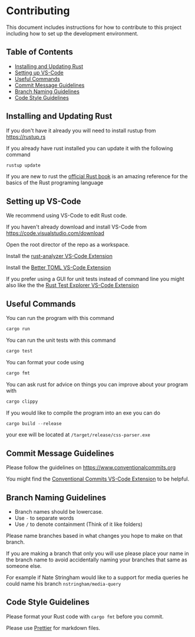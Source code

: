# Contributing

This document includes instructions for how to contribute to this project including how to set up the development environment.

## Table of Contents

- [Installing and Updating Rust](#installing-and-updating-rust)
- [Setting up VS-Code](#setting-up-vs-code)
- [Useful Commands](#useful-commands)
- [Commit Message Guidelines](#commit-message-guidelines)
- [Branch Naming Guidelines](#branch-naming-guidelines)
- [Code Style Guidelines](#code-style-guidelines)

## Installing and Updating Rust

If you don't have it already you will need to install rustup from https://rustup.rs

If you already have rust installed you can update it with the following command

```ps1
rustup update
```

If you are new to rust the [official Rust book](https://doc.rust-lang.org/book/) is an amazing reference for the basics of the Rust programing language

## Setting up VS-Code

We recommend using VS-Code to edit Rust code.

If you haven't already download and install VS-Code from https://code.visualstudio.com/download

Open the root director of the repo as a workspace.

Install the [rust-analyzer VS-Code Extension](https://marketplace.visualstudio.com/items?itemName=rust-lang.rust-analyzer)

Install the [Better TOML VS-Code Extension](https://marketplace.visualstudio.com/items?itemName=bungcip.better-toml)

If you prefer using a GUI for unit tests instead of command line you might also like the the [Rust Test Explorer VS-Code Extension](https://marketplace.visualstudio.com/items?itemName=swellaby.vscode-rust-test-adapter)

## Useful Commands

You can run the program with this command

```ps1
cargo run
```

You can run the unit tests with this command

```ps1
cargo test
```

You can format your code using

```ps1
cargo fmt
```

You can ask rust for advice on things you can improve about your program with

```ps1
cargo clippy
```

If you would like to compile the program into an exe you can do

```ps1
cargo build --release
```

your exe will be located at `/target/release/css-parser.exe`

## Commit Message Guidelines

Please follow the guidelines on https://www.conventionalcommits.org

You might find the [Conventional Commits VS-Code Extension](https://marketplace.visualstudio.com/items?itemName=vivaxy.vscode-conventional-commits) to be helpful.

## Branch Naming Guidelines

- Branch names should be lowercase.
- Use `-` to separate words
- Use `/` to denote containment (Think of it like folders)

Please name branches based in what changes you hope to make on that branch.

If you are making a branch that only you will use please place your name in the branch name to avoid accidentally naming your branches that same as someone else.

For example if Nate Stringham would like to a support for media queries he could name his branch `nstringham/media-query`

## Code Style Guidelines

Please format your Rust code with `cargo fmt` before you commit.

Please use [Prettier](https://prettier.io) for markdown files.
